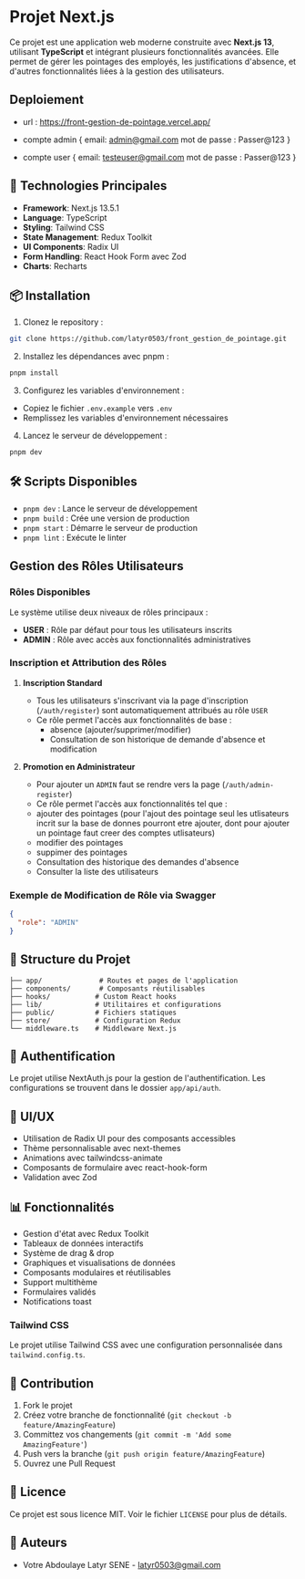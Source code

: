# Projet Next.js

Ce projet est une application web moderne construite avec **Next.js 13**, utilisant **TypeScript** et intégrant plusieurs fonctionnalités avancées.
Elle permet de gérer les pointages des employés, les justifications d'absence, et d'autres fonctionnalités liées à la gestion des utilisateurs.

## Deploiement

- url : https://front-gestion-de-pointage.vercel.app/

- compte admin {
    email: admin@gmail.com
    mot de passe : Passer@123
}
- compte user {
    email: testeuser@gmail.com
    mot de passe : Passer@123
}

## 🚀 Technologies Principales

- **Framework**: Next.js 13.5.1
- **Language**: TypeScript
- **Styling**: Tailwind CSS
- **State Management**: Redux Toolkit
- **UI Components**: Radix UI
- **Form Handling**: React Hook Form avec Zod
- **Charts**: Recharts

## 📦 Installation

1. Clonez le repository :

```bash
git clone https://github.com/latyr0503/front_gestion_de_pointage.git
```

2. Installez les dépendances avec pnpm :

```bash
pnpm install
```

3. Configurez les variables d'environnement :

- Copiez le fichier `.env.example` vers `.env`
- Remplissez les variables d'environnement nécessaires

4. Lancez le serveur de développement :

```bash
pnpm dev
```

## 🛠️ Scripts Disponibles

- `pnpm dev` : Lance le serveur de développement
- `pnpm build` : Crée une version de production
- `pnpm start` : Démarre le serveur de production
- `pnpm lint` : Exécute le linter

## Gestion des Rôles Utilisateurs

### Rôles Disponibles

Le système utilise deux niveaux de rôles principaux :

- **USER** : Rôle par défaut pour tous les utilisateurs inscrits
- **ADMIN** : Rôle avec accès aux fonctionnalités administratives

### Inscription et Attribution des Rôles

1. **Inscription Standard**

   - Tous les utilisateurs s'inscrivant via la page d'inscription (`/auth/register`) sont automatiquement attribués au rôle `USER`
   - Ce rôle permet l'accès aux fonctionnalités de base :
     - absence (ajouter/supprimer/modifier)
     - Consultation de son historique de demande d'absence et modification

2. **Promotion en Administrateur**
   - Pour ajouter un `ADMIN` faut se rendre vers la page (`/auth/admin-register`)
   - Ce rôle permet l'accès aux fonctionnalités tel que :
    - ajouter des pointages (pour l'ajout des pointage seul les utlisateurs incrit sur la base de donnes pourront etre ajouter, dont pour ajouter un pointage faut creer des comptes utlisateurs)
    - modifier des pointages
    - suppimer des pointages
    - Consultation des historique des demandes d'absence
    - Consulter la liste des utilisateurs

### Exemple de Modification de Rôle via Swagger

```json
{
  "role": "ADMIN"
}
```

## 📁 Structure du Projet

```
├── app/              # Routes et pages de l'application
├── components/       # Composants réutilisables
├── hooks/           # Custom React hooks
├── lib/             # Utilitaires et configurations
├── public/          # Fichiers statiques
├── store/           # Configuration Redux
└── middleware.ts    # Middleware Next.js
```

## 🔐 Authentification

Le projet utilise NextAuth.js pour la gestion de l'authentification. Les configurations se trouvent dans le dossier `app/api/auth`.

## 🎨 UI/UX

- Utilisation de Radix UI pour des composants accessibles
- Thème personnalisable avec next-themes
- Animations avec tailwindcss-animate
- Composants de formulaire avec react-hook-form
- Validation avec Zod

## 📊 Fonctionnalités

- Gestion d'état avec Redux Toolkit
- Tableaux de données interactifs
- Système de drag & drop
- Graphiques et visualisations de données
- Composants modulaires et réutilisables
- Support multithème
- Formulaires validés
- Notifications toast

### Tailwind CSS

Le projet utilise Tailwind CSS avec une configuration personnalisée dans `tailwind.config.ts`.

## 🤝 Contribution

1. Fork le projet
2. Créez votre branche de fonctionnalité (`git checkout -b feature/AmazingFeature`)
3. Committez vos changements (`git commit -m 'Add some AmazingFeature'`)
4. Push vers la branche (`git push origin feature/AmazingFeature`)
5. Ouvrez une Pull Request

## 📝 Licence

Ce projet est sous licence MIT. Voir le fichier `LICENSE` pour plus de détails.

## 👥 Auteurs

- Votre Abdoulaye Latyr SENE - latyr0503@gmail.com
